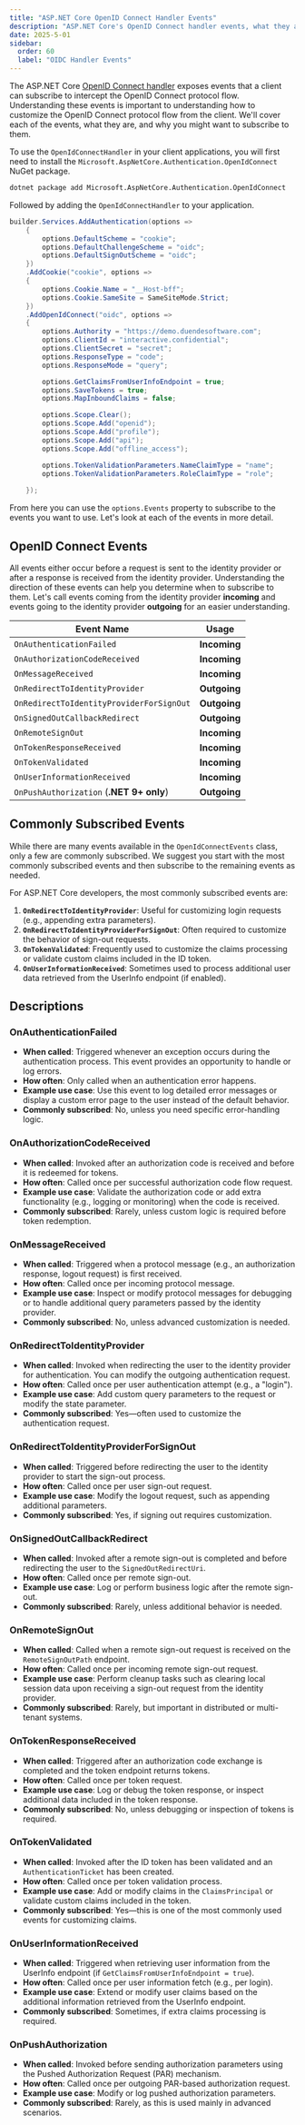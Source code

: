 ```yaml
---
title: "ASP.NET Core OpenID Connect Handler Events"
description: "ASP.NET Core's OpenID Connect handler events, what they are, and why you might want to use them."
date: 2025-5-01
sidebar:
  order: 60
  label: "OIDC Handler Events"
---
```


The ASP.NET Core [OpenID Connect handler][handler] exposes events that a client can subscribe to intercept the OpenID
Connect protocol flow. Understanding these events is important to understanding how to customize the OpenID Connect
protocol flow from the client. We'll cover each of the events, what they are, and why you might want to subscribe to
them.

To use the `OpenIdConnectHandler` in your client applications, you will first need to install the
`Microsoft.AspNetCore.Authentication.OpenIdConnect` NuGet package.

```bash
dotnet package add Microsoft.AspNetCore.Authentication.OpenIdConnect
```

Followed by adding the `OpenIdConnectHandler` to your application.

```csharp
builder.Services.AddAuthentication(options =>
    {
        options.DefaultScheme = "cookie";
        options.DefaultChallengeScheme = "oidc";
        options.DefaultSignOutScheme = "oidc";
    })
    .AddCookie("cookie", options =>
    {
        options.Cookie.Name = "__Host-bff";
        options.Cookie.SameSite = SameSiteMode.Strict;
    })
    .AddOpenIdConnect("oidc", options =>
    {
        options.Authority = "https://demo.duendesoftware.com";
        options.ClientId = "interactive.confidential";
        options.ClientSecret = "secret";
        options.ResponseType = "code";
        options.ResponseMode = "query";

        options.GetClaimsFromUserInfoEndpoint = true;
        options.SaveTokens = true;
        options.MapInboundClaims = false;

        options.Scope.Clear();
        options.Scope.Add("openid");
        options.Scope.Add("profile");
        options.Scope.Add("api");
        options.Scope.Add("offline_access");

        options.TokenValidationParameters.NameClaimType = "name";
        options.TokenValidationParameters.RoleClaimType = "role";
        
    });
```

From here you can use the `options.Events` property to subscribe to the events you want to use. Let's look at each of the events in more detail.

## OpenID Connect Events

All events either occur before a request is sent to the identity provider or after a response is received from the
identity provider. Understanding the direction of these events can help you determine when to subscribe to them. Let's call events coming from the identity provider **incoming** and events going to the identity provider **outgoing** for an easier understanding.

| **Event Name**                           | **Usage**    |
|------------------------------------------|--------------|
| `OnAuthenticationFailed`                 | **Incoming** |
| `OnAuthorizationCodeReceived`            | **Incoming** |
| `OnMessageReceived`                      | **Incoming** |
| `OnRedirectToIdentityProvider`           | **Outgoing** |
| `OnRedirectToIdentityProviderForSignOut` | **Outgoing** |
| `OnSignedOutCallbackRedirect`            | **Outgoing** |
| `OnRemoteSignOut`                        | **Incoming** |
| `OnTokenResponseReceived`                | **Incoming** |
| `OnTokenValidated`                       | **Incoming** |
| `OnUserInformationReceived`              | **Incoming** |
| `OnPushAuthorization` (**.NET 9+ only**) | **Outgoing** |

## Commonly Subscribed Events

While there are many events available in the `OpenIdConnectEvents` class, only a few are commonly subscribed. We suggest you start with the most commonly subscribed events and then subscribe to the remaining events as needed.

For ASP.NET Core developers, the most commonly subscribed events are:

1. **`OnRedirectToIdentityProvider`**: Useful for customizing login requests (e.g., appending extra parameters).
2. **`OnRedirectToIdentityProviderForSignOut`**: Often required to customize the behavior of sign-out requests.
3. **`OnTokenValidated`**: Frequently used to customize the claims processing or validate custom claims included in the
   ID token.
4. **`OnUserInformationReceived`**: Sometimes used to process additional user data retrieved from the UserInfo
   endpoint (if enabled).

## Descriptions

### OnAuthenticationFailed

- **When called**: Triggered whenever an exception occurs during the authentication process. This event provides an
  opportunity to handle or log errors.
- **How often**: Only called when an authentication error happens.
- **Example use case**: Use this event to log detailed error messages or display a custom error page to the user instead
  of the default behavior.
- **Commonly subscribed**: No, unless you need specific error-handling logic.

### OnAuthorizationCodeReceived

- **When called**: Invoked after an authorization code is received and before it is redeemed for tokens.
- **How often**: Called once per successful authorization code flow request.
- **Example use case**: Validate the authorization code or add extra functionality (e.g., logging or monitoring) when
  the code is received.
- **Commonly subscribed**: Rarely, unless custom logic is required before token redemption.

### OnMessageReceived

- **When called**: Triggered when a protocol message (e.g., an authorization response, logout request) is first
  received.
- **How often**: Called once per incoming protocol message.
- **Example use case**: Inspect or modify protocol messages for debugging or to handle additional query parameters
  passed by the identity provider.
- **Commonly subscribed**: No, unless advanced customization is needed.

### OnRedirectToIdentityProvider

- **When called**: Invoked when redirecting the user to the identity provider for authentication. You can modify the
  outgoing authentication request.
- **How often**: Called once per user authentication attempt (e.g., a "login").
- **Example use case**: Add custom query parameters to the request or modify the state parameter.
- **Commonly subscribed**: Yes—often used to customize the authentication request.

### OnRedirectToIdentityProviderForSignOut

- **When called**: Triggered before redirecting the user to the identity provider to start the sign-out process.
- **How often**: Called once per user sign-out request.
- **Example use case**: Modify the logout request, such as appending additional parameters.
- **Commonly subscribed**: Yes, if signing out requires customization.

### OnSignedOutCallbackRedirect

- **When called**: Invoked after a remote sign-out is completed and before redirecting the user to the
  `SignedOutRedirectUri`.
- **How often**: Called once per remote sign-out.
- **Example use case**: Log or perform business logic after the remote sign-out.
- **Commonly subscribed**: Rarely, unless additional behavior is needed.

### OnRemoteSignOut

- **When called**: Called when a remote sign-out request is received on the `RemoteSignOutPath` endpoint.
- **How often**: Called once per incoming remote sign-out request.
- **Example use case**: Perform cleanup tasks such as clearing local session data upon receiving a sign-out request from
  the identity provider.
- **Commonly subscribed**: Rarely, but important in distributed or multi-tenant systems.

### OnTokenResponseReceived

- **When called**: Triggered after an authorization code exchange is completed and the token endpoint returns tokens.
- **How often**: Called once per token request.
- **Example use case**: Log or debug the token response, or inspect additional data included in the token response.
- **Commonly subscribed**: No, unless debugging or inspection of tokens is required.

### OnTokenValidated

- **When called**: Invoked after the ID token has been validated and an `AuthenticationTicket` has been created.
- **How often**: Called once per token validation process.
- **Example use case**: Add or modify claims in the `ClaimsPrincipal` or validate custom claims included in the token.
- **Commonly subscribed**: Yes—this is one of the most commonly used events for customizing claims.

### OnUserInformationReceived

- **When called**: Triggered when retrieving user information from the UserInfo endpoint (if
  `GetClaimsFromUserInfoEndpoint = true`).
- **How often**: Called once per user information fetch (e.g., per login).
- **Example use case**: Extend or modify user claims based on the additional information retrieved from the UserInfo
  endpoint.
- **Commonly subscribed**: Sometimes, if extra claims processing is required.

### OnPushAuthorization

- **When called**: Invoked before sending authorization parameters using the Pushed Authorization Request (PAR)
  mechanism.
- **How often**: Called once per outgoing PAR-based authorization request.
- **Example use case**: Modify or log pushed authorization parameters.
- **Commonly subscribed**: Rarely, as this is used mainly in advanced scenarios.

[handler]: https://learn.microsoft.com/en-us/dotnet/api/microsoft.aspnetcore.authentication.openidconnect.openidconnecthandler?view=aspnetcore-9.0